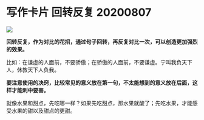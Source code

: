 # 写作卡片 回转反复 20200807

![](http://cdn.hackdapp.com/2020-08-07-20200807%20-%20%E5%9B%9E%E8%BD%AC%E5%8F%8D%E5%A4%8D.png)

**回转反复，作为对比的花招，通过句子回转，再反复对比一次，可以创造更加强烈的效果。**

比如：在谦虚的人面前，不要骄傲；在骄傲的人面前，不要谦虚。宁叫我负天下人，休教天下人负我。

**要注意使用的决窍，比较常见的意义放在第一句，不太能想到的意义放在后面，这样才能刺中要害。**

就像水果和甜点，先吃哪一样？如果先吃甜点，那水果就酸了；先吃水果，才能感受水果的甜以及甜点的更甜。
